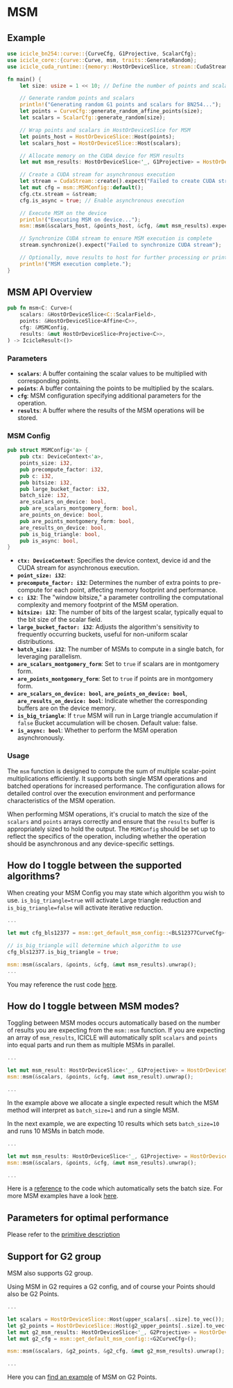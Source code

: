 # MSM

## Example

```rust
use icicle_bn254::curve::{CurveCfg, G1Projective, ScalarCfg};
use icicle_core::{curve::Curve, msm, traits::GenerateRandom};
use icicle_cuda_runtime::{memory::HostOrDeviceSlice, stream::CudaStream};

fn main() {
    let size: usize = 1 << 10; // Define the number of points and scalars

    // Generate random points and scalars
    println!("Generating random G1 points and scalars for BN254...");
    let points = CurveCfg::generate_random_affine_points(size);
    let scalars = ScalarCfg::generate_random(size);

    // Wrap points and scalars in HostOrDeviceSlice for MSM
    let points_host = HostOrDeviceSlice::Host(points);
    let scalars_host = HostOrDeviceSlice::Host(scalars);

    // Allocate memory on the CUDA device for MSM results
    let mut msm_results: HostOrDeviceSlice<'_, G1Projective> = HostOrDeviceSlice::cuda_malloc(1).expect("Failed to allocate CUDA memory for MSM results");

    // Create a CUDA stream for asynchronous execution
    let stream = CudaStream::create().expect("Failed to create CUDA stream");
    let mut cfg = msm::MSMConfig::default();
    cfg.ctx.stream = &stream;
    cfg.is_async = true; // Enable asynchronous execution

    // Execute MSM on the device
    println!("Executing MSM on device...");
    msm::msm(&scalars_host, &points_host, &cfg, &mut msm_results).expect("Failed to execute MSM");

    // Synchronize CUDA stream to ensure MSM execution is complete
    stream.synchronize().expect("Failed to synchronize CUDA stream");

    // Optionally, move results to host for further processing or printing
    println!("MSM execution complete.");
}
```

## MSM API Overview

```rust
pub fn msm<C: Curve>(
    scalars: &HostOrDeviceSlice<C::ScalarField>,
    points: &HostOrDeviceSlice<Affine<C>>,
    cfg: &MSMConfig,
    results: &mut HostOrDeviceSlice<Projective<C>>,
) -> IcicleResult<()>
```

### Parameters

- **`scalars`**: A buffer containing the scalar values to be multiplied with corresponding points.
- **`points`**: A buffer containing the points to be multiplied by the scalars.
- **`cfg`**: MSM configuration specifying additional parameters for the operation.
- **`results`**: A buffer where the results of the MSM operations will be stored.

### MSM Config

```rust
pub struct MSMConfig<'a> {
    pub ctx: DeviceContext<'a>,
    points_size: i32,
    pub precompute_factor: i32,
    pub c: i32,
    pub bitsize: i32,
    pub large_bucket_factor: i32,
    batch_size: i32,
    are_scalars_on_device: bool,
    pub are_scalars_montgomery_form: bool,
    are_points_on_device: bool,
    pub are_points_montgomery_form: bool,
    are_results_on_device: bool,
    pub is_big_triangle: bool,
    pub is_async: bool,
}
```

- **`ctx: DeviceContext`**: Specifies the device context, device id and the CUDA stream for asynchronous execution.
- **`point_size: i32`**:
- **`precompute_factor: i32`**: Determines the number of extra points to pre-compute for each point, affecting memory footprint and performance.
- **`c: i32`**: The "window bitsize," a parameter controlling the computational complexity and memory footprint of the MSM operation.
- **`bitsize: i32`**: The number of bits of the largest scalar, typically equal to the bit size of the scalar field.
- **`large_bucket_factor: i32`**: Adjusts the algorithm's sensitivity to frequently occurring buckets, useful for non-uniform scalar distributions.
- **`batch_size: i32`**: The number of MSMs to compute in a single batch, for leveraging parallelism.
- **`are_scalars_montgomery_form`**: Set to `true` if scalars are in montgomery form.
- **`are_points_montgomery_form`**: Set to `true` if points are in montgomery form.
- **`are_scalars_on_device: bool`**, **`are_points_on_device: bool`**, **`are_results_on_device: bool`**: Indicate whether the corresponding buffers are on the device memory.
- **`is_big_triangle`**: If `true` MSM will run in Large triangle accumulation if `false` Bucket accumulation will be chosen. Default value: false.
- **`is_async: bool`**: Whether to perform the MSM operation asynchronously.

### Usage

The `msm` function is designed to compute the sum of multiple scalar-point multiplications efficiently. It supports both single MSM operations and batched operations for increased performance. The configuration allows for detailed control over the execution environment and performance characteristics of the MSM operation.

When performing MSM operations, it's crucial to match the size of the `scalars` and `points` arrays correctly and ensure that the `results` buffer is appropriately sized to hold the output. The `MSMConfig` should be set up to reflect the specifics of the operation, including whether the operation should be asynchronous and any device-specific settings.

## How do I toggle between the supported algorithms?

When creating your MSM Config you may state which algorithm you wish to use. `is_big_triangle=true` will activate Large triangle reduction and `is_big_triangle=false` will activate iterative reduction.

```rust
...

let mut cfg_bls12377 = msm::get_default_msm_config::<BLS12377CurveCfg>();

// is_big_triangle will determine which algorithm to use 
cfg_bls12377.is_big_triangle = true;

msm::msm(&scalars, &points, &cfg, &mut msm_results).unwrap();
...
```

You may reference the rust code [here](https://github.com/ingonyama-zk/icicle/blob/77a7613aa21961030e4e12bf1c9a78a2dadb2518/wrappers/rust/icicle-core/src/msm/mod.rs#L54).

## How do I toggle between MSM modes?

Toggling between MSM modes occurs automatically based on the number of results you are expecting from the `msm::msm` function. If you are expecting an array of `msm_results`, ICICLE will automatically split `scalars` and `points` into equal parts and run them as multiple MSMs in parallel.

```rust
...

let mut msm_result: HostOrDeviceSlice<'_, G1Projective> = HostOrDeviceSlice::cuda_malloc(1).unwrap();
msm::msm(&scalars, &points, &cfg, &mut msm_result).unwrap();

...
```

In the example above we allocate a single expected result which the MSM method will interpret as `batch_size=1` and run a single MSM.

In the next example, we are expecting 10 results which sets `batch_size=10` and runs 10 MSMs in batch mode.

```rust
...

let mut msm_results: HostOrDeviceSlice<'_, G1Projective> = HostOrDeviceSlice::cuda_malloc(10).unwrap();
msm::msm(&scalars, &points, &cfg, &mut msm_results).unwrap();

...
```

Here is a [reference](https://github.com/ingonyama-zk/icicle/blob/77a7613aa21961030e4e12bf1c9a78a2dadb2518/wrappers/rust/icicle-core/src/msm/mod.rs#L108) to the code which automatically sets the batch size. For more MSM examples have a look [here](https://github.com/ingonyama-zk/icicle/blob/77a7613aa21961030e4e12bf1c9a78a2dadb2518/examples/rust/msm/src/main.rs#L1).

## Parameters for optimal performance

Please refer to the [primitive description](../primitives/msm#choosing-optimal-parameters)

## Support for G2 group

MSM also supports G2 group.

Using MSM in G2 requires a G2 config, and of course your Points should also be G2 Points.

```rust
... 

let scalars = HostOrDeviceSlice::Host(upper_scalars[..size].to_vec());
let g2_points = HostOrDeviceSlice::Host(g2_upper_points[..size].to_vec());
let mut g2_msm_results: HostOrDeviceSlice<'_, G2Projective> = HostOrDeviceSlice::cuda_malloc(1).unwrap();
let mut g2_cfg = msm::get_default_msm_config::<G2CurveCfg>();

msm::msm(&scalars, &g2_points, &g2_cfg, &mut g2_msm_results).unwrap();

...
```

Here you can [find an example](https://github.com/ingonyama-zk/icicle/blob/5a96f9937d0a7176d88c766bd3ef2062b0c26c37/examples/rust/msm/src/main.rs#L114) of MSM on G2 Points.
